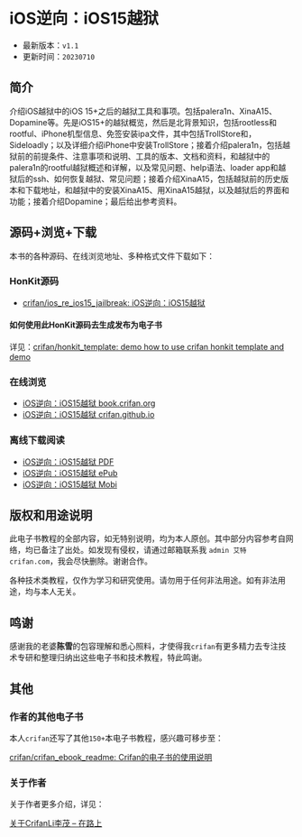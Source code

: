 # iOS逆向：iOS15越狱

* 最新版本：`v1.1`
* 更新时间：`20230710`

## 简介

介绍iOS越狱中的iOS 15+之后的越狱工具和事项。包括palera1n、XinaA15、Dopamine等。先是iOS15+的越狱概览，然后是北背景知识，包括rootless和rootful、iPhone机型信息、免签安装ipa文件，其中包括TrollStore和，Sideloadly；以及详细介绍iPhone中安装TrollStore；接着介绍palera1n，包括越狱前的前提条件、注意事项和说明、工具的版本、文档和资料，和越狱中的palera1n的rootful越狱概述和详解，以及常见问题、help语法、loader app和越狱后的ssh、如何恢复越狱、常见问题；接着介绍XinaA15，包括越狱前的历史版本和下载地址，和越狱中的安装XinaA15、用XinaA15越狱，以及越狱后的界面和功能；接着介绍Dopamine；最后给出参考资料。

## 源码+浏览+下载

本书的各种源码、在线浏览地址、多种格式文件下载如下：

### HonKit源码

* [crifan/ios_re_ios15_jailbreak: iOS逆向：iOS15越狱](https://github.com/crifan/ios_re_ios15_jailbreak)

#### 如何使用此HonKit源码去生成发布为电子书

详见：[crifan/honkit_template: demo how to use crifan honkit template and demo](https://github.com/crifan/honkit_template)

### 在线浏览

* [iOS逆向：iOS15越狱 book.crifan.org](https://book.crifan.org/books/ios_re_ios15_jailbreak/website/)
* [iOS逆向：iOS15越狱 crifan.github.io](https://crifan.github.io/ios_re_ios15_jailbreak/website/)

### 离线下载阅读

* [iOS逆向：iOS15越狱 PDF](https://book.crifan.org/books/ios_re_ios15_jailbreak/pdf/ios_re_ios15_jailbreak.pdf)
* [iOS逆向：iOS15越狱 ePub](https://book.crifan.org/books/ios_re_ios15_jailbreak/epub/ios_re_ios15_jailbreak.epub)
* [iOS逆向：iOS15越狱 Mobi](https://book.crifan.org/books/ios_re_ios15_jailbreak/mobi/ios_re_ios15_jailbreak.mobi)

## 版权和用途说明

此电子书教程的全部内容，如无特别说明，均为本人原创。其中部分内容参考自网络，均已备注了出处。如发现有侵权，请通过邮箱联系我 `admin 艾特 crifan.com`，我会尽快删除。谢谢合作。

各种技术类教程，仅作为学习和研究使用。请勿用于任何非法用途。如有非法用途，均与本人无关。

## 鸣谢

感谢我的老婆**陈雪**的包容理解和悉心照料，才使得我`crifan`有更多精力去专注技术专研和整理归纳出这些电子书和技术教程，特此鸣谢。

## 其他

### 作者的其他电子书

本人`crifan`还写了其他`150+`本电子书教程，感兴趣可移步至：

[crifan/crifan_ebook_readme: Crifan的电子书的使用说明](https://github.com/crifan/crifan_ebook_readme)

### 关于作者

关于作者更多介绍，详见：

[关于CrifanLi李茂 – 在路上](https://www.crifan.org/about/)
